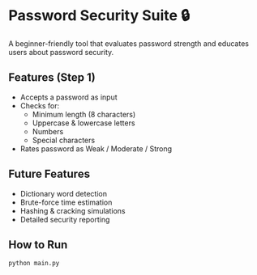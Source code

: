 # Password Security Suite 🔒

A beginner-friendly tool that evaluates password strength and educates users about password security.

## Features (Step 1)
- Accepts a password as input
- Checks for:
  - Minimum length (8 characters)
  - Uppercase & lowercase letters
  - Numbers
  - Special characters
- Rates password as Weak / Moderate / Strong

## Future Features
- Dictionary word detection
- Brute-force time estimation
- Hashing & cracking simulations
- Detailed security reporting

## How to Run
```bash
python main.py
```
